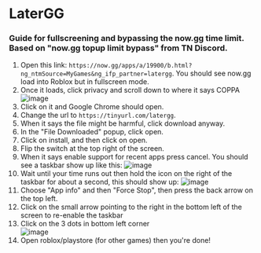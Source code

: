# LaterGG
### Guide for fullscreening and bypassing the now.gg time limit. Based on "now.gg topup limit bypass" from TN Discord.

1. Open this link: `https://now.gg/apps/a/19900/b.html?ng_ntmSource=MyGames&ng_ifp_partner=latergg`. You should see now.gg load into Roblox but in fullscreen mode.
2. Once it loads, click privacy and scroll down to where it says COPPA<br>
![image](https://github.com/user-attachments/assets/b0df53a8-2b8e-4808-b2a6-2cb713b3780c)
4. Click on it and Google Chrome should open.
5. Change the url to `https://tinyurl.com/latergg`.
6. When it says the file might be harmful, click download anyway.
7. In the "File Downloaded" popup, click open.
8. Click on install, and then click on open.
9. Flip the switch at the top right of the screen.
10. When it says enable support for recent apps press cancel. You should see a taskbar show up like this:
![image](https://github.com/user-attachments/assets/ed596014-85c0-492b-9f62-3ff024e0906f)
11. Wait until your time runs out then hold the icon on the right of the taskbar for about a second, this should show up:
![image](https://github.com/user-attachments/assets/87ac1eab-dc0d-47be-985f-faa6da27f3af)
12. Choose "App info" and then "Force Stop", then press the back arrow on the top left.
13. Click on the small arrow pointing to the right in the bottom left of the screen to re-enable the taskbar
14. Click on the 3 dots in bottom left corner<br>
![image](https://github.com/user-attachments/assets/7bb09fc3-4e5f-4921-8251-a83077ae41a9)
15. Open roblox/playstore (for other games) then you're done!

